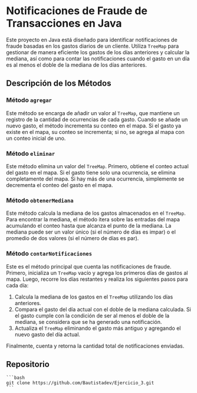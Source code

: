 # Notificaciones de Fraude de Transacciones en Java

Este proyecto en Java está diseñado para identificar notificaciones de fraude basadas en los gastos diarios de un cliente. Utiliza `TreeMap` para gestionar de manera eficiente los gastos de los días anteriores y calcular la mediana, así como para contar las notificaciones cuando el gasto en un día es al menos el doble de la mediana de los días anteriores.

## Descripción de los Métodos

### Método `agregar`

Este método se encarga de añadir un valor al `TreeMap`, que mantiene un registro de la cantidad de ocurrencias de cada gasto. Cuando se añade un nuevo gasto, el método incrementa su conteo en el mapa. Si el gasto ya existe en el mapa, su conteo se incrementa; si no, se agrega al mapa con un conteo inicial de uno.

### Método `eliminar`

Este método elimina un valor del `TreeMap`. Primero, obtiene el conteo actual del gasto en el mapa. Si el gasto tiene solo una ocurrencia, se elimina completamente del mapa. Si hay más de una ocurrencia, simplemente se decrementa el conteo del gasto en el mapa.

### Método `obtenerMediana`

Este método calcula la mediana de los gastos almacenados en el `TreeMap`. Para encontrar la mediana, el método itera sobre las entradas del mapa acumulando el conteo hasta que alcanza el punto de la mediana. La mediana puede ser un valor único (si el número de días es impar) o el promedio de dos valores (si el número de días es par).

### Método `contarNotificaciones`

Este es el método principal que cuenta las notificaciones de fraude. Primero, inicializa un `TreeMap` vacío y agrega los primeros días de gastos al mapa. Luego, recorre los días restantes y realiza los siguientes pasos para cada día:

1. Calcula la mediana de los gastos en el `TreeMap` utilizando los días anteriores.
2. Compara el gasto del día actual con el doble de la mediana calculada. Si el gasto cumple con la condición de ser al menos el doble de la mediana, se considera que se ha generado una notificación.
3. Actualiza el `TreeMap` eliminando el gasto más antiguo y agregando el nuevo gasto del día actual.

Finalmente, cuenta y retorna la cantidad total de notificaciones enviadas.

## Repositorio

    ```bash
    git clone https://github.com/Bautistadev/Ejercicio_3.git
    ```
